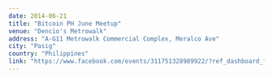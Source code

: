 ```yaml
---
date: 2014-06-21
title: "Bitcoin PH June Meetup"
venue: "Dencio's Metrowalk"
address: "A-G11 Metrowalk Commercial Complex, Meralco Ave"
city: "Pasig"
country: "Philippines"
link: "https://www.facebook.com/events/311751328989922/?ref_dashboard_filter=upcoming"
---
```

